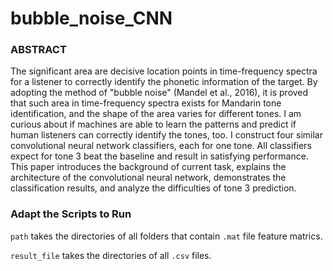 # bubble_noise_CNN
### ABSTRACT

The significant area are decisive location points in time-frequency spectra for a listener to correctly identify the phonetic information of the target. By adopting the method of "bubble noise" (Mandel et al., 2016), it is proved that such area in time-frequency spectra exists for Mandarin tone identification, and the shape of the area varies for different tones. I am curious about if machines are able to learn the patterns and predict if human listeners can correctly identify the tones, too. I construct four similar convolutional neural network classifiers, each for one tone. All classifiers expect for tone 3 beat the baseline and result in satisfying performance. This paper introduces the background of current task, explains the architecture of the convolutional neural network, demonstrates the classification results, and analyze the difficulties of tone 3 prediction.

### Adapt the Scripts to Run

`path` takes the directories of all folders that contain `.mat` file feature matrics.

`result_file` takes the directories of all `.csv` files.
